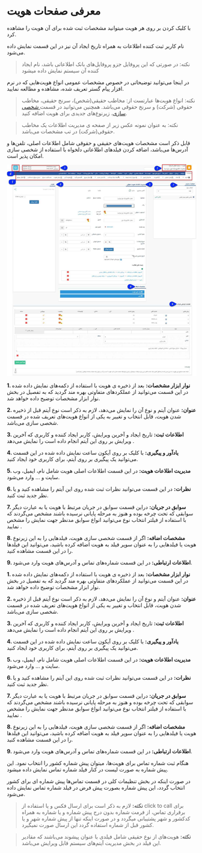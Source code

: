 #  معرفی صفحات هویت 

با کلیک کردن بر روی هر هویت میتوانید مشخصات ثبت شده برای آن هویت را مشاهده کرد.

نام کاربر ثبت کننده اطلاعات به همراه تاریخ ایجاد آن نیز در این قسمت نمایش داده می‌شود.

> نکته: در صورتی که این پروفایل جزو پروفایل‌های بانک اطلاعاتی باشد، نام ایجاد کننده آن سیستم نمایش داده میشود

 در اینجا می‌توانید توضیحاتی در خصوص مشخصات عمومی‌ انواع هویت‌هایی که در نرم افزار پیام گستر تعریف شده، مشاهده و مطالعه نمایید.

> نکته:  انواع هویت‌ها عبارتست از: مخاطب حقیقی(شخص)، سرنخ حقیقی، مخاطب حقوقی (شرکت) و سرنخ حقوقی می‌باشد. همچنین می‌توانید در قسمت[ شخصی سازی](https://github.com/1stco/PayamGostarDocs/blob/master/Help/Settings/Personalization-crm/Overview/General-information/Add-features/Add-features.md)، زیرنوع‌های جدیدی برای هویت اضافه کنید.

> نکته: به عنوان نمونه عکس زیر از صفحه ی مدیریت اطلاعات یک  مخاطب حقوقی(شرکت) در تب مشخصات می‌باشد. 

قابل ذکر است مشخصات هویت‌های حقیقی و حقوقی شامل اطلاعات اصلی، تلفن‌ها و آدرس‌ها می‌باشد، اضافه کردن فیلدهای اطلاعاتی دلخواه با استفاده از شخصی سازی  امکان پذیر است.

![](bank7.jpg)


**1. نوار ابزار مشخصات:** بعد از ذخیره ی هویت با استفاده از دکمه‌های نمایش داده شده در این قسمت می‌توانید از عملکردهای متفاوتی بهره مند گردید که به تفصیل در بخش نوار ابزار مشخصات توضیح داده خواهد شد.

**2. عنوان:** عنوان آیتم و نوع آن را نمایش می‌دهد، لازم به ذکر است نوع  آیتم قبل از ذخیره  شدن هویت، قابل انتخاب و تغییر به یکی از انواع هویت‌های تعریف شده در قسمت شخصی سازی می‌باشد. 

**3. اطلاعات ثبت:** تاریخ ایجاد و آخرین ویرایش، کاربر ایجاد کننده و کاربری که آخرین ویرایش بر روی این آیتم انجام داده است را نمایش می‌دهد .

**4. یادآور و پیگیری:** با کلیک بر روی آیکون ساعت نمایش داده شده در این قسمت می‌توانید یک پیگیری بر روی آیتم، برای کاربری خود ایجاد کنید.

**5. مدیریت اطلاعات هویت:** در این قسمت اطلاعات اصلی هویت شامل نام، ایمیل، وب سایت و ... وارد می‌شود.

**6. نظرات:** در این قسمت می‌توانید نظرات ثبت شده روی این آیتم را مشاهده کنید و یا نظر جدید ثبت کنید.

**7. سوابق در جریان:** دراین قسمت سوابق در جریان مرتبط با هویت یا به عبارت دیگر سوابقی که تحت چرخه بوده و هنوز به مرحله پایانی نرسیده باشند مشخص می‌گردند که با استفاده از فیلتر انتخاب نوع می‌توانید انواع سوابق مدنظر جهت نمایش را مشخص نمایید .

**8. مشخصات اضافه:** اگر از قسمت شخصی سازی هویت، فیلدهایی را به این زیرنوع هویت یا فیلدهایی را به عنوان سوپر فیلد به هویت اضافه کرده باشید، می‌توانید این فیلدها را در این قسمت مشاهده کنید.

**9. اطلاعات ارتباطی:** در این قسمت شماره‌های تماس و آدرس‌های هویت وارد می‌شود.


**1. نوار ابزار مشخصات:** بعد از ذخیره ی هویت با استفاده از دکمه‌های نمایش داده شده در این قسمت می‌توانید از عملکردهای متفاوتی بهره مند گردید که به تفصیل در بخش نوار ابزار مشخصات توضیح داده خواهد شد.

**2. عنوان:** عنوان آیتم و نوع آن را نمایش می‌دهد، لازم به ذکر است نوع  آیتم قبل از ذخیره  شدن هویت، قابل انتخاب و تغییر به یکی از انواع هویت‌های تعریف شده در قسمت شخصی سازی می‌باشد. 

**3. اطلاعات ثبت:** تاریخ ایجاد و آخرین ویرایش، کاربر ایجاد کننده و کاربری که آخرین ویرایش بر روی این آیتم انجام داده است را نمایش می‌دهد .

**4. یادآور و پیگیری:** با کلیک بر روی آیکون ساعت نمایش داده شده در این قسمت می‌توانید یک پیگیری بر روی آیتم، برای کاربری خود ایجاد کنید.

**5. مدیریت اطلاعات هویت:** در این قسمت اطلاعات اصلی هویت شامل نام، ایمیل، وب سایت و ... وارد می‌شود.

**6. نظرات:** در این قسمت می‌توانید نظرات ثبت شده روی این آیتم را مشاهده کنید و یا نظر جدید ثبت کنید.

**7. سوابق در جریان:** دراین قسمت سوابق در جریان مرتبط با هویت یا به عبارت دیگر سوابقی که تحت چرخه بوده و هنوز به مرحله پایانی نرسیده باشند مشخص می‌گردند که با استفاده از فیلتر انتخاب نوع می‌توانید انواع سوابق مدنظر جهت نمایش را مشخص نمایید .

**8. مشخصات اضافه:** اگر از قسمت شخصی سازی هویت، فیلدهایی را به این زیرنوع هویت یا فیلدهایی را به عنوان سوپر فیلد به هویت اضافه کرده باشید، می‌توانید این فیلدها را در این قسمت مشاهده کنید.

**9. اطلاعات ارتباطی:** در این قسمت شماره‌های تماس و آدرس‌های هویت وارد می‌شود.

هنگام ثبت شماره تماس برای هویت‌ها، میتوان پیش شماره کشور را انتخاب نمود. این پیش شماره به صورت لیست در کنار فیلد شماره تماس نمایش داده میشود.

در صورت اینکه در بخش تنظیمات کلی در قسمت تماس‌ها پیش شماره ای برای کشور انتخاب گردد، این پیش شماره بصورت پیش فرض در فیلد شماره تماس نمایش داده می‌شود.

> **نکته:** لازم به ذکر است برای ارسال فکس و یا استفاده از click to call  برای برقراری تماس، از فرمت شماره بدون  درج پیش شماره و یا شماره به همراه کدکشور و شهر پشتیبانی میگردد و در صورت اینکه تنها از پیش شماره شهر و یا کشور قبل از شماره استفاده گردد این ارسال صورت نمیگیرد.


> **نکته:** هویت‌های از نوع حقیقی شامل فیلدی با عنوان پیشوند می‌باشند که مقادیر این فیلد در بخش مدیریت آیتم‌های سیستم قابل ویرایش می‌باشد.
